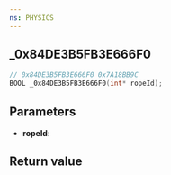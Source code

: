 ```yaml
---
ns: PHYSICS
---
```

## _0x84DE3B5FB3E666F0

```c
// 0x84DE3B5FB3E666F0 0x7A18BB9C
BOOL _0x84DE3B5FB3E666F0(int* ropeId);
```


## Parameters
* **ropeId**:

## Return value
